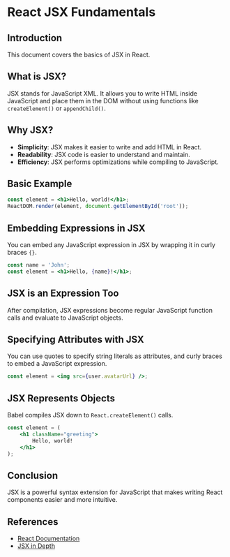 # React JSX Fundamentals

## Introduction
This document covers the basics of JSX in React.

## What is JSX?
JSX stands for JavaScript XML. It allows you to write HTML inside JavaScript and place them in the DOM without using functions like `createElement()` or `appendChild()`.

## Why JSX?
- **Simplicity**: JSX makes it easier to write and add HTML in React.
- **Readability**: JSX code is easier to understand and maintain.
- **Efficiency**: JSX performs optimizations while compiling to JavaScript.

## Basic Example
```jsx
const element = <h1>Hello, world!</h1>;
ReactDOM.render(element, document.getElementById('root'));
```

## Embedding Expressions in JSX
You can embed any JavaScript expression in JSX by wrapping it in curly braces `{}`.
```jsx
const name = 'John';
const element = <h1>Hello, {name}!</h1>;
```

## JSX is an Expression Too
After compilation, JSX expressions become regular JavaScript function calls and evaluate to JavaScript objects.

## Specifying Attributes with JSX
You can use quotes to specify string literals as attributes, and curly braces to embed a JavaScript expression.
```jsx
const element = <img src={user.avatarUrl} />;
```

## JSX Represents Objects
Babel compiles JSX down to `React.createElement()` calls.
```jsx
const element = (
    <h1 className="greeting">
        Hello, world!
    </h1>
);
```

## Conclusion
JSX is a powerful syntax extension for JavaScript that makes writing React components easier and more intuitive.

## References
- [React Documentation](https://reactjs.org/docs/introducing-jsx.html)
- [JSX in Depth](https://reactjs.org/docs/jsx-in-depth.html)